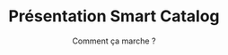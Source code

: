 ---
slug: x-presentation
title: Présentation Smart Catalog
category: skm
subcategory: presentation-back-skm
sort: 1
subtitle: Comment ça marche ?
description: Notre Data Agent, une intelligence numérique, qui, une fois avoir pris connaissance des sources de données, va s’occuper de tout collecter, nettoyer, classifier, ranger avec le moins d’efforts possible. Bien sûr, notre armée de Data Agent se tient près à venir chez nos clients pour que toutes les informations de l’entreprise soient accessibles et partagées. Il va d’abord réunir toutes les données, les fichiers et autres sources d’informations. Il va les classer dans la plateforme SKM pour permettre à ceux qui accèdent à l’interface de trouver ce qu’ils veulent très facilement. Quand il n’est pas sûr, il demande systématiquement l’accord avant de classer un fichier ou de qualifier une information, notre Data Agent apprend très bien et il quand une modification est effectuée où une instruction donnée, il la prend en compte pour les prochaines fois. Une fois que notre Data Agent a mis de l’ordre, il peut faire appel à un de ses amis Analytics Agent pour faire parler l’ensemble des données, trouver des tendances et signaux faibles.
presentation: yes
link: /fr/blog/start-bigdata-solution
text-link: L'histoire du projet
---